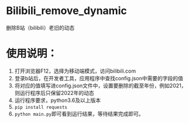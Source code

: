# Bilibili_remove_dynamic
删除B站（bilibili）老旧的动态
# 使用说明：
1. 打开浏览器F12，选择为移动端模式，访问bilibili.com
2. 登录b站后，在开发者工具，应用程序中查找config.json中需要的字段的值
3. 将对应的值填写进config.json文件中，设置要删除的截至年份，例如2021，则运行程序后只保留2022年的动态
4. 运行程序要求，python3.6及以上版本
5. `pip install requests`
6. `python main.py`即可看到运行结果，等待结果完成即可。
